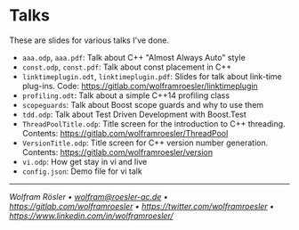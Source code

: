 # Talks

These are slides for various talks I've done.

* `aaa.odp`, `aaa.pdf`: Talk about C++ "Almost Always Auto" style
* `const.odp`, `const.pdf`: Talk about const placement in C++
* `linktimeplugin.odt`, `linktimeplugin.pdf`: Slides for talk about link-time plug-ins. Code: https://gitlab.com/wolframroesler/linktimeplugin
* `profiling.odt`: Talk about a simple C++14 profiling class
* `scopeguards`: Talk about Boost scope guards and why to use them
* `tdd.odp`: Talk about Test Driven Development with Boost.Test
* `ThreadPoolTitle.odp`: Title screen for the introduction to C++ threading. Contents: https://gitlab.com/wolframroesler/ThreadPool
* `VersionTitle.odp`: Title screen for C++ version number generation. Contents: https://gitlab.com/wolframroesler/version
* `vi.odp`: How get stay in vi and live
* `config.json`: Demo file for vi talk

---
*Wolfram Rösler • wolfram@roesler-ac.de • https://gitlab.com/wolframroesler • https://twitter.com/wolframroesler • https://www.linkedin.com/in/wolframroesler/*
